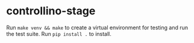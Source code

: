 <!--
# SPDX-FileCopyrightText: 2021 8tronix GmbH, Forschungs- und Entwicklungszentrum Fachhochschule Kiel GmbH

SPDX-License-Identifier: GPL-3.0-or-later
-->

# controllino-stage

Run `make venv && make` to create a virtual environment for testing and run the
test suite. Run `pip install .` to install.

